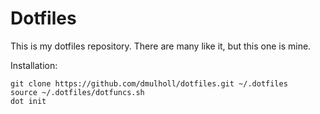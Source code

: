 # Dotfiles

This is my dotfiles repository. There are many like it, but this one is mine.

Installation:

    git clone https://github.com/dmulholl/dotfiles.git ~/.dotfiles
    source ~/.dotfiles/dotfuncs.sh
    dot init

